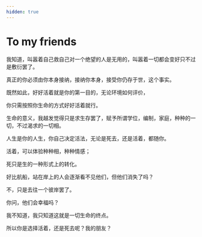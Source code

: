 ```yaml
---
hidden: true
---
```


# To my friends

我知道，叫嚣着自己救自己对一个绝望的人是无用的，叫嚣着一切都会变好只不过是敷衍罢了。

真正的你必须由你本身接纳，接纳你本身，接受你仍存于世，这个事实。

既然如此，好好活着就是你的第一目的，无论环境如何评价，

你只需按照你生命的方式好好活着就行。

生命的意义，我越发觉得只是求生存罢了，赋予所谓学位，编制，家庭，种种的一切，不过渴求的一切相。

人生是你的人生，你自己决定活法，无论是死去，还是活着，都随你。

活着，可以体验种种相，种种情感；

死只是生的一种形式上的转化。

好比航船，站在岸上的人会逐渐看不见他们，但他们消失了吗？

不，只是去往一个彼岸罢了。

你问，他们会幸福吗？

我不知道，我只知道这就是一切生命的终点。

所以你是选择活着，还是死去呢？我的朋友？

